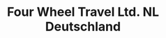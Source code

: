 ---
title: "Four Wheel Travel Ltd. NL Deutschland"
url: /karlsbad/four-wheel-travel-ltd-nl-deutschland/
shop: Reisebüro
---